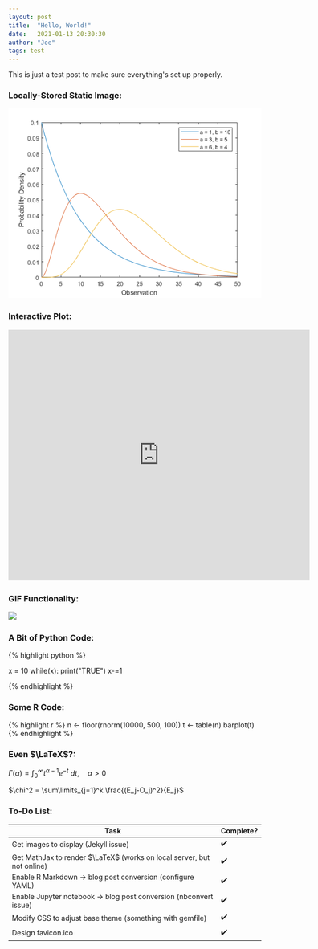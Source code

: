 ```yaml
---
layout: post
title:  "Hello, World!"
date:   2021-01-13 20:30:30
author: "Joe"
tags: test
---
```


This is just a test post to make sure everything's set up properly.

### Locally-Stored Static Image:

<img src = "/images/gamma.png" width = "550">

### Interactive Plot:

<iframe src="https://joeknittel.github.io/plotly_test.html" height="500" width="600" title="plotly demo" frameborder = "0"></iframe>

### GIF Functionality:

<img src = "https://media.giphy.com/media/ihN7Eh4P6uTZF6wJiM/giphy.gif" width = "500">

### A Bit of Python Code:

{% highlight python %}

x = 10
while(x):
    print("TRUE")
    x-=1

{% endhighlight %}

### Some R Code:

{% highlight r %}
n <- floor(rnorm(10000, 500, 100))
t <- table(n)
barplot(t)
{% endhighlight %}

### Even $\LaTeX$?:

$\Gamma(\alpha) = \int_0^\infty t^{\alpha-1}e^{-t} \ dt, \quad \alpha > 0$

$\chi^2 = \sum\limits_{j=1}^k \frac{(E_j-O_j)^2}{E_j}$

### To-Do List:

| Task                                                                   | Complete? |
| ---------------------------------------------------------------------- | --------- |
| Get images to display (Jekyll issue)                                   | ✔️        |
| Get MathJax to render $\LaTeX$ (works on local server, but not online) | ✔️        |
| Enable R Markdown -> blog post conversion (configure YAML)             | ✔️        |
| Enable Jupyter notebook -> blog post conversion (nbconvert issue)      | ✔️        |
| Modify CSS to adjust base theme (something with gemfile)               | ✔️        |
| Design favicon.ico                                                     | ✔️        |
